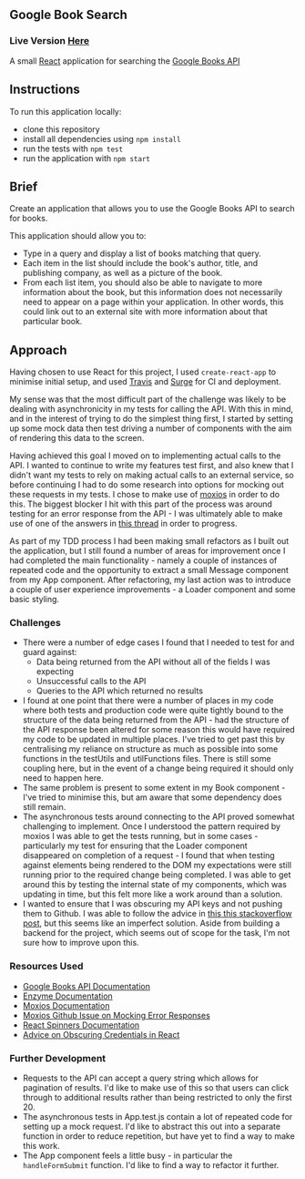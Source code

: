 ## Google Book Search

### Live Version [Here](http://google-books-react.surge.sh/)

A small [React](https://reactjs.org/) application for searching the [Google Books API](https://developers.google.com/books/)

## Instructions

To run this application locally:
- clone this repository
- install all dependencies using `npm install`
- run the tests with `npm test`
- run the application with `npm start`

## Brief

Create an application that allows you to use the Google Books API to search for books.

This application should allow you to:
- Type in a query and display a list of books matching that query.
- Each item in the list should include the book's author, title, and publishing company, as well as a picture of the book.
- From each list item, you should also be able to navigate to more information about the book, but this information does not necessarily need to appear on a page within your application. In other words, this could link out to an external site with more information about that particular book.

## Approach

Having chosen to use React for this project, I used `create-react-app` to minimise initial setup, and used [Travis](https://travis-ci.org/) and [Surge](https://surge.sh/) for CI and deployment.

My sense was that the most difficult part of the challenge was likely to be dealing with asynchronicity in my tests for calling the API. With this in mind, and in the interest of trying to do the simplest thing first, I started by setting up some mock data then test driving a number of components with the aim of rendering this data to the screen.

Having achieved this goal I moved on to implementing actual calls to the API. I wanted to continue to write my features test first, and also knew that I didn't want my tests to rely on making actual calls to an external service, so before continuing I had to do some research into options for mocking out these requests in my tests. I chose to make use of [moxios](https://github.com/axios/moxios) in order to do this. The biggest blocker I hit with this part of the process was around testing for an error response from the API - I was ultimately able to make use of one of the answers in [this thread](https://github.com/axios/moxios/issues/6) in order to progress.

As part of my TDD process I had been making small refactors as I built out the application, but I still found a number of areas for improvement once I had completed the main functionality - namely a couple of instances of repeated code and the opportunity to extract a small Message component from my App component. After refactoring, my last action was to introduce a couple of user experience improvements - a Loader component and some basic styling.

### Challenges

- There were a number of edge cases I found that I needed to test for and guard against:
  * Data being returned from the API without all of the fields I was expecting
  * Unsuccessful calls to the API
  * Queries to the API which returned no results
- I found at one point that there were a number of places in my code where both tests and production code were quite tightly bound to the structure of the data being returned from the API - had the structure of the API response been altered for some reason this would have required my code to be updated in multiple places. I've tried to get past this by centralising my reliance on structure as much as possible into some functions in the testUtils and utilFunctions files. There is still some coupling here, but in the event of a change being required it should only need to happen here.
- The same problem is present to some extent in my Book component - I've tried to minimise this, but am aware that some dependency does still remain.
- The asynchronous tests around connecting to the API proved somewhat challenging to implement. Once I understood the pattern required by moxios I was able to get the tests running, but in some cases - particularly my test for ensuring that the Loader component disappeared on completion of a request - I found that when testing against elements being rendered to the DOM my expectations were still running prior to the required change being completed. I was able to get around this by testing the internal state of my components, which was updating in time, but this felt more like a work around than a solution.
- I wanted to ensure that I was obscuring my API keys and not pushing them to Github. I was able to follow the advice in [this this stackoverflow post](https://stackoverflow.com/questions/48699820/how-do-i-hide-api-key-in-create-react-app), but this seems like an imperfect solution. Aside from building a backend for the project, which seems out of scope for the task, I'm not sure how to improve upon this.

### Resources Used

- [Google Books API Documentation](https://developers.google.com/books/docs/overview)
- [Enzyme Documentation](https://airbnb.io/enzyme/docs/api/selector.html)
- [Moxios Documentation](https://github.com/axios/moxios)
- [Moxios Github Issue on Mocking Error Responses](https://github.com/axios/moxios/issues/6)
- [React Spinners Documentation](https://github.com/davidhu2000/react-spinners)
- [Advice on Obscuring Credentials in React](https://stackoverflow.com/questions/48699820/how-do-i-hide-api-key-in-create-react-app)

### Further Development

- Requests to the API can accept a query string which allows for pagination of results. I'd like to make use of this so that users can click through to additional results rather than being restricted to only the first 20.
- The asynchronous tests in App.test.js contain a lot of repeated code for setting up a mock request. I'd like to abstract this out into a separate function in order to reduce repetition, but have yet to find a way to make this work.
- The App component feels a little busy - in particular the `handleFormSubmit` function. I'd like to find a way to refactor it further.
